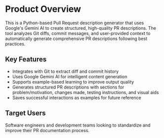 # Product Overview

This is a Python-based Pull Request description generator that uses Google's Gemini AI to create structured, high-quality PR descriptions. The tool analyzes Git diffs, commit messages, and user-provided context to automatically generate comprehensive PR descriptions following best practices.

## Key Features
- Integrates with Git to extract diff and commit history
- Uses Google Gemini AI for intelligent content generation
- Supports example-based learning to improve output quality
- Generates structured PR descriptions with sections for problem/motivation, changes made, testing instructions, and visual aids
- Saves successful interactions as examples for future reference

## Target Users
Software engineers and development teams looking to standardize and improve their PR documentation process.